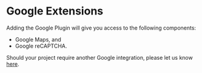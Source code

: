 # Google Extensions

Adding the Google Plugin will give you access to the following components:
* Google Maps, and
* Google reCAPTCHA.

Should your project require another Google integration, please let us know [here](https://feedback.weweb.io/feature-requests/).
